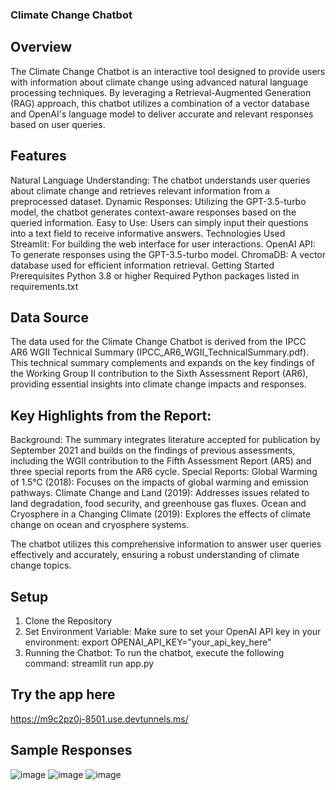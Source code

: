 ### Climate Change Chatbot
## Overview
The Climate Change Chatbot is an interactive tool designed to provide users with information about climate change using advanced natural language processing techniques. By leveraging a Retrieval-Augmented Generation (RAG) approach, this chatbot utilizes a combination of a vector database and OpenAI's language model to deliver accurate and relevant responses based on user queries.

## Features
Natural Language Understanding: The chatbot understands user queries about climate change and retrieves relevant information from a preprocessed dataset.
Dynamic Responses: Utilizing the GPT-3.5-turbo model, the chatbot generates context-aware responses based on the queried information.
Easy to Use: Users can simply input their questions into a text field to receive informative answers.
Technologies Used
Streamlit: For building the web interface for user interactions.
OpenAI API: To generate responses using the GPT-3.5-turbo model.
ChromaDB: A vector database used for efficient information retrieval.
Getting Started
Prerequisites
Python 3.8 or higher
Required Python packages listed in requirements.txt

## Data Source
The data used for the Climate Change Chatbot is derived from the IPCC AR6 WGII Technical Summary (IPCC_AR6_WGII_TechnicalSummary.pdf). This technical summary complements and expands on the key findings of the Working Group II contribution to the Sixth Assessment Report (AR6), providing essential insights into climate change impacts and responses.

## Key Highlights from the Report:
Background: The summary integrates literature accepted for publication by September 2021 and builds on the findings of previous assessments, including the WGII contribution to the Fifth Assessment Report (AR5) and three special reports from the AR6 cycle.
Special Reports:
Global Warming of 1.5°C (2018): Focuses on the impacts of global warming and emission pathways.
Climate Change and Land (2019): Addresses issues related to land degradation, food security, and greenhouse gas fluxes.
Ocean and Cryosphere in a Changing Climate (2019): Explores the effects of climate change on ocean and cryosphere systems.

The chatbot utilizes this comprehensive information to answer user queries effectively and accurately, ensuring a robust understanding of climate change topics.

## Setup
1. Clone the Repository
2. Set Environment Variable: Make sure to set your OpenAI API key in your environment: export OPENAI_API_KEY="your_api_key_here"
3. Running the Chatbot: To run the chatbot, execute the following command: streamlit run app.py

## Try the app here 
https://m9c2pz0j-8501.use.devtunnels.ms/

## Sample Responses
![image](https://github.com/user-attachments/assets/7ebbdfbb-0b84-4e06-8fe5-5795ee9a0ab2)
![image](https://github.com/user-attachments/assets/52ac59b1-50e8-4799-9760-1016955f4eca)
![image](https://github.com/user-attachments/assets/872c5dba-2681-4131-b8dd-ff8ea91463b7)



